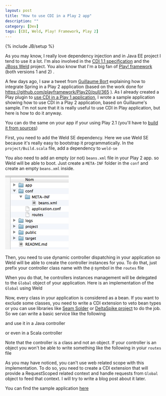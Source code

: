 ```yaml
---
layout: post
title: "How to use CDI in a Play 2 app"
description: ""
category: [Dev]
tags: [CDI, Weld, Play! Framework, Play 2]
---
```

{% include JB/setup %}

As you may know, I really love dependency injection and in Java EE project I tend to use it a lot. I'm also involved in the <a href="http://jcp.org/en/jsr/detail?id=346">CDI 1.1 specification</a> and the <a href="http://seamframework.org/Weld">JBoss Weld</a> project. You also know that I'm a big fan of <a href="http://www.playframework.org/">Play! framework</a> (both versions 1 and 2) .

A few days ago, I saw a tweet from <a href="https://twitter.com/guillaumebort/status/246614894663827456">Guillaume Bort</a>  explaining how to integrate Spring in a Play 2 application (based on the work done for <a href="https://github.com/playframework/Play20/pull/365">https://github.com/playframework/Play20/pull/365</a> ). As I already created a Play plugin to <a href="https://github.com/mathieuancelin/play-cdi">use CDI in a Play 1 application</a>, I wrote a sample application showing how to use CDI in a Play 2 application, based on Guillaume's sample. I'm not sure that it is really useful to use CDI in Play application, but here is how to do it anyway.

You can do the same on your app if your using Play 2.1 (you'll have to <a href="https://github.com/playframework/Play20/wiki/BuildingFromSource">build it from sources</a>)

First, you need to add the Weld SE dependency. Here we use Weld SE because it's really easy to bootstrap it programmatically.
In the `project/Build.scala` file, add a dependency to `weld-se`

<script src="https://gist.github.com/3749569.js?file=Build.scala"> </script>

You also need to add an empty (or not) `beans.xml` file in your Play 2 app. so Weld will be able to boot. Just create a `META-INF` folder in the `conf` and create an empty `beans.xml` inside.

<img src="/beans.jpg"></img>
 
Then, you need to use dynamic controller dispatching in your application so Weld will be able to create the controller instances for you. To do that, just prefix your controller class name with the `@` symbol in the `routes` file

<script src="https://gist.github.com/3749569.js?file=routes"> </script>

When you do that, he controllers instances management will be delegated to the `Global` object of your application. Here is an implementation of the `Global` using Weld

<script src="https://gist.github.com/3749569.js?file=Global.java"> </script>

Now, every class in your application is considered as a bean. If you want to exclude some classes, you need to write a CDI extension to veto bean types or you can use libraries like <a href="http://www.seamframework.org/Seam3/Solder">Seam Solder</a> or <a href="https://cwiki.apache.org/DeltaSpike/">DeltaSpike project</a> to do the job. So we can write a basic service like the following

<script src="https://gist.github.com/3749569.js?file=HelloService.java"> </script>

and use it in a Java controller

<script src="https://gist.github.com/3749569.js?file=Application.java"> </script>

or even in a Scala controller 

<script src="https://gist.github.com/3749569.js?file=ScalaController.scala"> </script>

Note that the controller is a class and not an object. If your controller is an object you won't be able to write something like the following in yoiur `routes` file

<script src="https://gist.github.com/3749569.js?file=routes2"> </script>



As you may have noticed, you can't use web related scope with this implementation. To do so, you need to create a CDI extension that will provide a RequestScoped related context and handle requests from `Global` object to feed that context. I will try to write a blog post about it later.

You can find the sample application <a href="https://github.com/mathieuancelin/play2-cdi">here</a>

